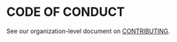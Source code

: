 # CODE OF CONDUCT

See our organization-level document on [CONTRIBUTING](https://github.com/fermo-metabolomics/.github/blob/main/CODE_OF_CONDUCT.md).